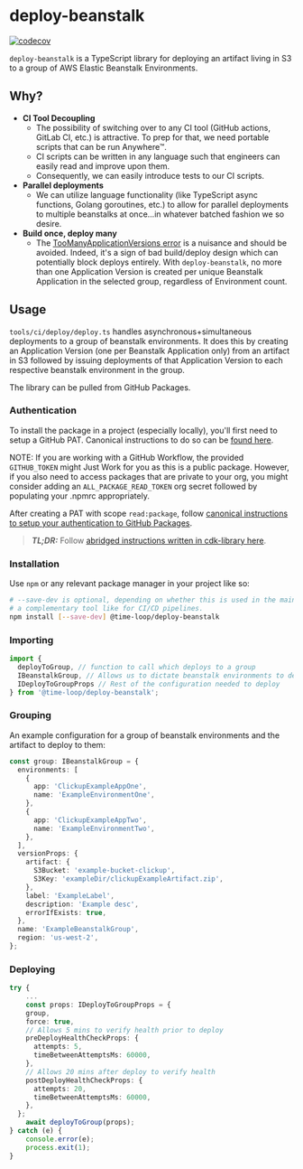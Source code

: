 # deploy-beanstalk

[![codecov](https://codecov.io/gh/time-loop/deploy-beanstalk/branch/main/graph/badge.svg?token=oLuqCIiUqO)](https://codecov.io/gh/time-loop/deploy-beanstalk)

`deploy-beanstalk` is a TypeScript library for deploying an artifact living in S3 to a group of AWS Elastic Beanstalk Environments.

## Why?

- **CI Tool Decoupling**
  - The possibility of switching over to any CI tool (GitHub actions, GitLab CI, etc.) is attractive. To prep for that, we need portable scripts that can be run Anywhere™.
  - CI scripts can be written in any language such that engineers can easily read and improve upon them.
  - Consequently, we can easily introduce tests to our CI scripts.
- **Parallel deployments**
  - We can utilize language functionality (like TypeScript async functions, Golang goroutines, etc.) to allow for parallel deployments to multiple beanstalks at once...in whatever batched fashion we so desire.
- **Build once, deploy many**
  - The [TooManyApplicationVersions error](https://stackoverflow.com/questions/9589531/how-to-avoid-a-toomanyapplicationversion-exception-on-aws-elastic-beanstalk) is a nuisance and should be avoided. Indeed, it's a sign of bad build/deploy design which can potentially block deploys entirely. With `deploy-beanstalk`, no more than one Application Version is created per unique Beanstalk Application in the selected group, regardless of Environment count.

## Usage

`tools/ci/deploy/deploy.ts` handles asynchronous+simultaneous deployments to a group of beanstalk environments. It does this by creating an Application Version (one per Beanstalk Application only) from an artifact in S3 followed by issuing deployments of that Application Version to each respective beanstalk environment in the group.

The library can be pulled from GitHub Packages.

### Authentication

To install the package in a project (especially locally), you'll first need to setup a GitHub PAT. Canonical instructions to do so can be [found here](https://docs.github.com/en/enterprise-server@3.4/authentication/keeping-your-account-and-data-secure/creating-a-personal-access-token).

NOTE: If you are working with a GitHub Workflow, the provided `GITHUB_TOKEN` might Just Work for you as this is a public package. However, if you also need to access packages that are private to your org, you might consider adding an `ALL_PACKAGE_READ_TOKEN` org secret followed by populating your .npmrc appropriately.

After creating a PAT with scope `read:package`, follow [canonical instructions to setup your authentication to GitHub Packages](https://docs.github.com/en/packages/working-with-a-github-packages-registry/working-with-the-npm-registry).

> ***TL;DR:*** Follow [abridged instructions written in cdk-library here](https://github.com/time-loop/cdk-library#setup-github-packages-access).

### Installation

Use `npm` or any relevant package manager in your project like so:

```bash
# --save-dev is optional, depending on whether this is used in the main app or
# a complementary tool like for CI/CD pipelines.
npm install [--save-dev] @time-loop/deploy-beanstalk
```

### Importing

```typescript
import { 
  deployToGroup, // function to call which deploys to a group
  IBeanstalkGroup, // Allows us to dictate beanstalk environments to deploy to
  IDeployToGroupProps // Rest of the configuration needed to deploy
} from '@time-loop/deploy-beanstalk';
```

### Grouping

An example configuration for a group of beanstalk environments and the artifact to deploy to them:

```typescript
const group: IBeanstalkGroup = {
  environments: [
    {
      app: 'ClickupExampleAppOne',
      name: 'ExampleEnvironmentOne',
    },
    {
      app: 'ClickupExampleAppTwo',
      name: 'ExampleEnvironmentTwo',
    },
  ],
  versionProps: {
    artifact: {
      S3Bucket: 'example-bucket-clickup',
      S3Key: 'exampleDir/clickupExampleArtifact.zip',
    },
    label: 'ExampleLabel',
    description: 'Example desc',
    errorIfExists: true,
  },
  name: 'ExampleBeanstalkGroup',
  region: 'us-west-2',
};
```

### Deploying

```typescript
try {
    ...
    const props: IDeployToGroupProps = {
    group,
    force: true,
    // Allows 5 mins to verify health prior to deploy
    preDeployHealthCheckProps: {
      attempts: 5,
      timeBetweenAttemptsMs: 60000,
    },
    // Allows 20 mins after deploy to verify health
    postDeployHealthCheckProps: {
      attempts: 20,
      timeBetweenAttemptsMs: 60000,
    },
  };
    await deployToGroup(props);
} catch (e) {
    console.error(e);
    process.exit(1);
}
```

